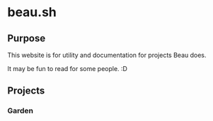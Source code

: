 # beau.sh

## Purpose 

This website is for utility and documentation for projects Beau does. 

It may be fun to read for some people. :D 

## Projects 

### Garden
